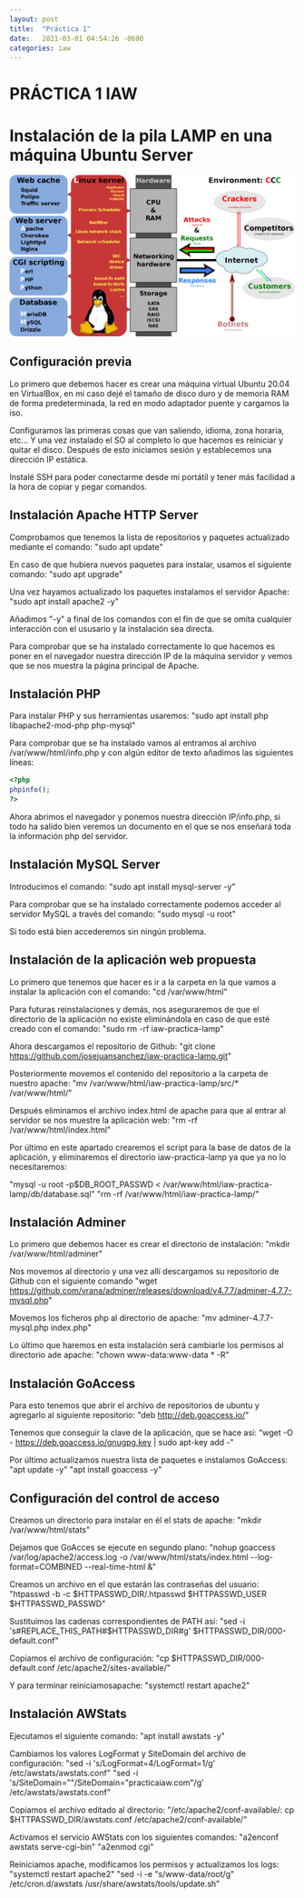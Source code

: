 ```yaml
---
layout: post
title:  "Práctica 1"
date:   2021-03-01 04:54:26 -0600
categories: iaw 
---
```

# PRÁCTICA 1 IAW

# Instalación de la pila LAMP en una máquina Ubuntu Server
![](https://github.com/joseean29/joseean29.github.io/blob/master/images/lamp.png)

## Configuración previa
Lo primero que debemos hacer es crear una máquina virtual Ubuntu 20.04 en VirtualBox, en mi caso dejé el tamaño de disco duro y de memoria RAM de forma predeterminada, la red en modo adaptador puente y cargamos la iso.

Configuramos las primeras cosas que van saliendo, idioma, zona horaria, etc... Y una vez instalado el SO al completo lo que hacemos es reiniciar y quitar el disco. Después de esto iniciamos sesión y establecemos una dirección IP estática.

Instalé SSH para poder conectarme desde mi portátil y tener más facilidad a la hora de copiar y pegar comandos.


## Instalación Apache HTTP Server
Comprobamos que tenemos la lista de repositorios y paquetes actualizado mediante el comando: "sudo apt update"

En caso de que hubiera nuevos paquetes para instalar, usamos el siguiente comando: "sudo apt upgrade"

Una vez hayamos actualizado los paquetes instalamos el servidor Apache: "sudo apt install apache2 -y"

Añadimos "-y" a final de los comandos con el fin de que se omita cualquier interacción con el ususario y la instalación sea directa.

Para comprobar que se ha instalado correctamente lo que hacemos es poner en el navegador nuestra dirección IP de la máquina servidor y vemos que se nos muestra la página principal de Apache.


## Instalación PHP

Para instalar PHP y sus herramientas usaremos: "sudo apt install php libapache2-mod-php php-mysql"

Para comprobar que se ha instalado vamos al entramos al archivo /var/www/html/info.php y con algún editor de texto añadimos las siguientes líneas:

```php
<?php
phpinfo();
?>
```

Ahora abrimos el navegador y ponemos nuestra dirección IP/info.php, si todo ha salido bien veremos un documento en el que se nos enseñará toda la información php del servidor.


## Instalación MySQL Server

Introducimos el comando: "sudo apt install mysql-server -y"

Para comprobar que se ha instalado correctamente podemos acceder al servidor MySQL a través del comando: "sudo mysql -u root"

Si todo está bien accederemos sin ningún problema.


## Instalación de la aplicación web propuesta

Lo primero que tenemos que hacer es ir a la carpeta en la que vamos a instalar la aplicación con el comando: "cd /var/www/html"

Para futuras reinstalaciones y demás, nos aseguraremos de que el directorio de la aplicación no existe eliminándola en caso de que esté creado con el comando: "sudo rm -rf iaw-practica-lamp"

Ahora descargamos el repositorio de Github: "git clone https://github.com/josejuansanchez/iaw-practica-lamp.git"

Posteriormente movemos el contenido del repositorio a la carpeta de nuestro apache: "mv /var/www/html/iaw-practica-lamp/src/* /var/www/html/"

Después eliminamos el archivo index.html de apache para que al entrar al servidor se nos muestre la aplicación web: "rm -rf /var/www/html/index.html"

Por último en este apartado crearemos el script para la base de datos de la aplicación, y eliminaremos el directorio iaw-practica-lamp ya que ya no lo necesitaremos:

"mysql -u root -p$DB_ROOT_PASSWD < /var/www/html/iaw-practica-lamp/db/database.sql"
"rm -rf /var/www/html/iaw-practica-lamp/"


## Instalación Adminer

Lo primero que debemos hacer es crear el directorio de instalación: "mkdir /var/www/html/adminer"

Nos movemos al directorio y una vez allí descargamos su repositorio de Github con el siguiente comando
"wget https://github.com/vrana/adminer/releases/download/v4.7.7/adminer-4.7.7-mysql.php"

Movemos los ficheros php al directorio de apache: "mv adminer-4.7.7-mysql.php index.php"

Lo último que haremos en esta instalación será cambiarle los permisos al directorio ade apache: "chown www-data:www-data * -R"


## Instalación GoAccess

Para esto tenemos que abrir el archivo de repositorios de ubuntu y agregarlo al siguiente repositorio: "deb http://deb.goaccess.io/"

Tenemos que conseguir la clave de la aplicación, que se hace así: "wget -O - https://deb.goaccess.io/gnugpg.key | sudo apt-key add -"

Por último actualizamos nuestra lista de paquetes e instalamos GoAccess: "apt update -y"
                                                                         "apt install goaccess -y"


## Configuración del control de acceso

Creamos un directorio para instalar en él el stats de apache: "mkdir /var/www/html/stats"

Dejamos que GoAcces se ejecute en segundo plano: "nohup goaccess /var/log/apache2/access.log -o /var/www/html/stats/index.html --log-format=COMBINED --real-time-html &"

Creamos un archivo en el que estarán las contraseñas del usuario: "htpasswd -b -c $HTTPASSWD_DIR/.htpasswd $HTTPASSWD_USER $HTTPASSWD_PASSWD"

Sustituimos las cadenas correspondientes de PATH así: "sed -i 's#REPLACE_THIS_PATH#$HTTPASSWD_DIR#g' $HTTPASSWD_DIR/000-default.conf"

Copiamos el archivo de configuración: "cp $HTTPASSWD_DIR/000-default.conf /etc/apache2/sites-available/"

Y para terminar reiniciamosapache: "systemctl restart apache2"


## Instalación  AWStats

Ejecutamos el siguiente comando: "apt install awstats -y"

Cambiamos los valores LogFormat y SiteDomain del archivo de configuración: "sed -i 's/LogFormat=4/LogFormat=1/g' /etc/awstats/awstats.conf"
                                                                           "sed -i 's/SiteDomain=""/SiteDomain="practicaiaw.com"/g' /etc/awstats/awstats.conf"

Copiamos el archivo editado al directorio: "/etc/apache2/conf-available/: cp $HTTPASSWD_DIR/awstats.conf /etc/apache2/conf-available/"

Activamos el servicio AWStats con los siguientes comandos: "a2enconf awstats serve-cgi-bin"
                                                           "a2enmod cgi"

Reiniciamos apache, modificamos los permisos y actualizamos los logs: "systemctl restart apache2"
                                                                    "sed -i -e "s/www-data/root/g" /etc/cron.d/awstats /usr/share/awstats/tools/update.sh"